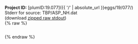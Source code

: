 **Project ID:** [plumID:19.077]({{ '/' | absolute_url }}eggs/19/077/)  
Stderr for source:  TBP/ASP_NH.dat   
(download [zipped raw stdout](ASP_NH.dat.plumed_master.stdout.txt.zip))  
{% raw %}
<pre>
</pre>
{% endraw %}
